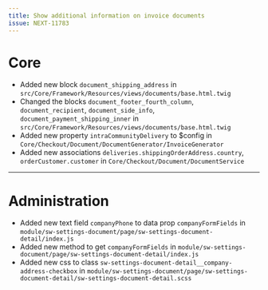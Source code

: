 ```yaml
---
title: Show additional information on invoice documents
issue: NEXT-11783
---
```

# Core
* Added new block `document_shipping_address` in `src/Core/Framework/Resources/views/documents/base.html.twig`
* Changed the blocks `document_footer_fourth_column`, `document_recipient`, `document_side_info`, `document_payment_shipping_inner` in `src/Core/Framework/Resources/views/documents/base.html.twig`
* Added new property `intraCommunityDelivery` to $config in `Core/Checkout/Document/DocumentGenerator/InvoiceGenerator`
* Added new associations `deliveries.shippingOrderAddress.country`, `orderCustomer.customer` in `Core/Checkout/Document/DocumentService`
___
# Administration
* Added new text field `companyPhone` to data prop `companyFormFields` in `module/sw-settings-document/page/sw-settings-document-detail/index.js`
* Added new method to get `companyFormFields` in `module/sw-settings-document/page/sw-settings-document-detail/index.js`
* Added new css to class `sw-settings-document-detail__company-address-checkbox` in `module/sw-settings-document/page/sw-settings-document-detail/sw-settings-document-detail.scss`
